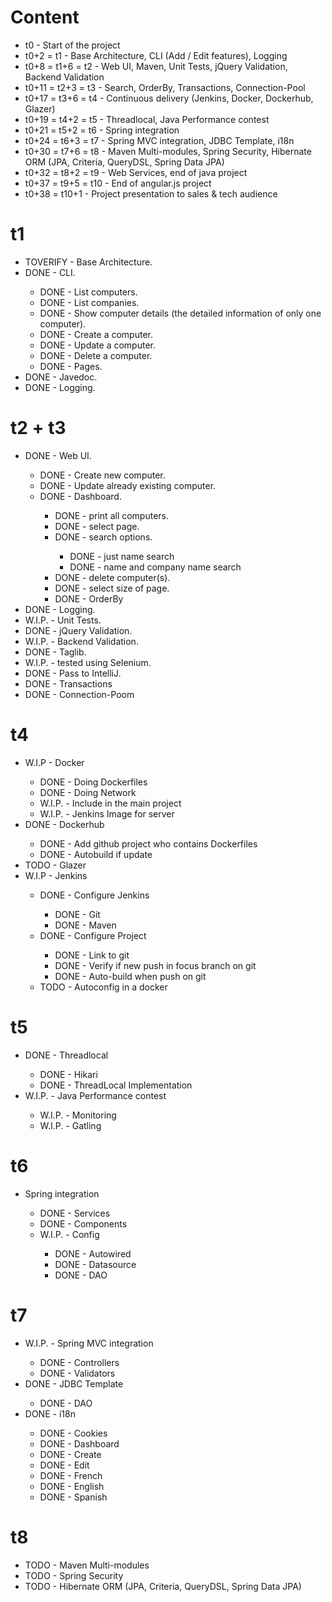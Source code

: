 # Content
<ul>
<li>t0 - Start of the project</li>
<li>t0+2 = t1 - Base Architecture, CLI (Add / Edit features), Logging</li>
<li>t0+8 = t1+6 = t2 - Web UI, Maven, Unit Tests, jQuery Validation, Backend Validation</li>
<li>t0+11 = t2+3 = t3 - Search, OrderBy, Transactions, Connection-Pool</li>
<li>t0+17 = t3+6 = t4 - Continuous delivery (Jenkins, Docker, Dockerhub, Glazer)</li>
<li>t0+19 = t4+2 = t5 - Threadlocal, Java Performance contest</li>
<li>t0+21 = t5+2 = t6 - Spring integration</li>
<li>t0+24 = t6+3 = t7 - Spring MVC integration, JDBC Template, i18n</li>
<li>t0+30 = t7+6 = t8 - Maven Multi-modules, Spring Security, Hibernate ORM (JPA, Criteria, QueryDSL, Spring Data JPA)</li>
<li>t0+32 = t8+2 = t9 - Web Services, end of java project</li>
<li>t0+37 = t9+5 = t10 - End of angular.js project</li>
<li>t0+38 = t10+1 - Project presentation to sales & tech audience</li>
 </ul>

# t1
<ul>
	<li>TOVERIFY - Base Architecture.</li>
	<li>DONE - CLI.</li>
	<ul>
		<li>DONE - List computers.</li>
		<li>DONE - List companies.</li>
		<li>DONE - Show computer details (the detailed information of only one computer).</li>
		<li>DONE - Create a computer.</li>
		<li>DONE - Update a computer.</li>
		<li>DONE - Delete a computer.</li>
		<li>DONE - Pages.</li>
	</ul>
	<li>DONE - Javedoc.</li>
	<li>DONE - Logging.</li>
</ul>

# t2 + t3
<ul>
	<li>DONE - Web UI.</li>
	<ul>
		<li>DONE - Create new computer.</li>
		<li>DONE - Update already existing computer.</li>
		<li>DONE - Dashboard.</li>
		<ul>
			<li>DONE - print all computers.</li>
			<li>DONE - select page.</li>
			<li>DONE - search options.</li>
			<ul>
				<li>DONE - just name search</li>
				<li>DONE - name and company name search</li>
			</ul>
			<li>DONE - delete computer(s).</li>
			<li>DONE - select size of page.</li>
			<li>DONE - OrderBy</li>
		</ul>
	</ul>
	<li>DONE - Logging.</li>
	<li>W.I.P. - Unit Tests.</li>
	<li>DONE - jQuery Validation.</li>
	<li>W.I.P. - Backend Validation.</li>
	<li>DONE - Taglib.</li>
	<li>W.I.P. - tested using Selenium.</li>
	<li>DONE - Pass to IntelliJ.</li>
	<li>DONE - Transactions</li>
	<li>DONE - Connection-Poom</li>
</ul>

# t4
<ul>
	<li>W.I.P - Docker</li>
	<ul>
		<li>DONE - Doing Dockerfiles</li>
		<li>DONE - Doing Network</li>
		<li>W.I.P. - Include in the main project</li>
		<li>W.I.P. - Jenkins Image for server</li>
	</ul>
	<li>DONE - Dockerhub</li>
	<ul>
		<li>DONE - Add github project who contains Dockerfiles</li>
		<li>DONE - Autobuild if update</li>
	</ul>
	<li>TODO - Glazer</li>
	<li>W.I.P - Jenkins</li>
	<ul>
		<li>DONE - Configure Jenkins</li>
		<ul>
			<li>DONE - Git</li>
			<li>DONE - Maven</li>
		</ul>
		<li>DONE - Configure Project</li>
		<ul>
			<li>DONE - Link to git</li>
			<li>DONE - Verify if new push in focus branch on git</li>
			<li>DONE - Auto-build when push on git</li>
		</ul>
		<li>TODO - Autoconfig in a docker</li>
	</ul>
</ul>

# t5
<ul>
	<li>DONE - Threadlocal</li>
	<ul>
		<li>DONE - Hikari</li>
		<li>DONE - ThreadLocal Implementation</li>
	</ul>
	<li>W.I.P. - Java Performance contest</li>
	<ul>
		<li>W.I.P. - Monitoring</li>
		<li>W.I.P. - Gatling</li>
	</ul>
</ul>

# t6
<ul>
	<li>Spring integration</li>
	<ul>
		<li>DONE - Services</li>
		<li>DONE - Components</li>
		<li>W.I.P. - Config</li>
		<ul>
			<li>DONE - Autowired</li>
			<li>DONE - Datasource</li>
			<li>DONE - DAO</li>
		</ul>
	</ul>
</ul>

# t7
<ul>
	<li>W.I.P. - Spring MVC integration</li>
		<ul>
			<li>DONE - Controllers</li>
			<li>DONE - Validators</li>
		</ul>
	<li>DONE - JDBC Template</li>
		<ul>
			<li>DONE - DAO</li>
		</ul>
	<li>DONE - i18n</li>
		<ul>
			<li>DONE - Cookies</li>
			<li>DONE - Dashboard</li>
			<li>DONE - Create</li>
			<li>DONE - Edit</li>
			<li>DONE - French</li>
			<li>DONE - English</li>
			<li>DONE - Spanish</li>
		</ul>
</ul>

# t8
<ul>
	<li>TODO - Maven Multi-modules</li>
	<li>TODO - Spring Security</li>
	<li>TODO - Hibernate ORM (JPA, Criteria, QueryDSL, Spring Data JPA)</li>
</ul>

